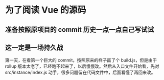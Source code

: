 # 为了阅读 Vue 的源码

## 准备按照原项目的 commit 历史一点一点自己写试试

## 这一定是一场持久战

第一天，在看第一个巨大的 commit，按照原来的样子画了个 build.js，但是由于 rollup 版本太老了，已经跑不起来了，以后慢慢改。然后从入口文件开始看，先对 src/instance/index.js 动手，很多问题留在代码文件中，后面看懂了再回来改。

